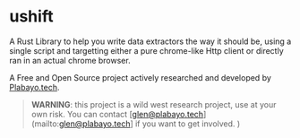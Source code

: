 # ushift

A Rust Library to help you write data extractors the way it should be,
using a single script and targetting either a pure chrome-like Http client or directly ran in an actual chrome browser.

A Free and Open Source project actively researched and developed by [Plabayo.tech](https://www.plabayo.tech/).

> **WARNING**: this project is a wild west research project, use at your own risk.
> You can contact [glen@plabayo.tech](mailto:glen@plabayo.tech] if you want to get involved.
)